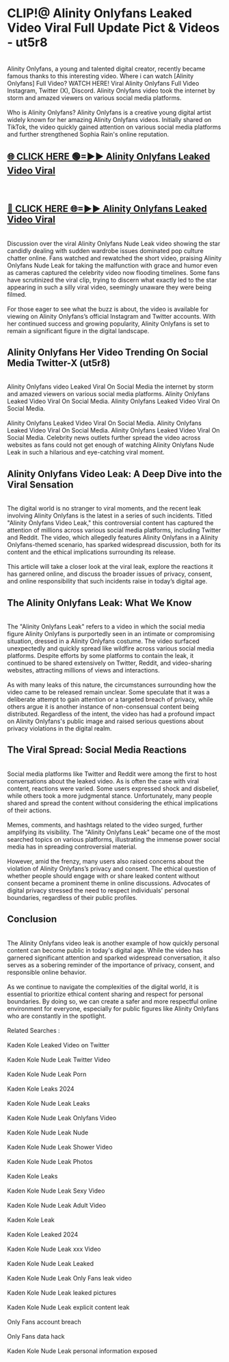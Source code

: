 # CLIP!@ Alinity Onlyfans Leaked Video Viral Full Update Pict & Videos - ut5r8
<br>
Alinity Onlyfans, a young and talented digital creator, recently became famous thanks to this interesting video. Where i can watch [Alinity Onlyfans] Full Video? WATCH HERE! Viral Alinity Onlyfans Full Video Instagram, Twitter (X), Discord. Alinity Onlyfans video took the internet by storm and amazed viewers on various social media platforms.
<br><br>
Who is Alinity Onlyfans? Alinity Onlyfans is a creative young digital artist widely known for her amazing Alinity Onlyfans videos. Initially shared on TikTok, the video quickly gained attention on various social media platforms and further strengthened Sophia Rain's online reputation.
<br>
<h2><a href="https://bestclip.site?title=Alinity_Onlyfans">🌐 CLICK HERE 🟢=►► Alinity Onlyfans Leaked Video Viral</a></h2>
<br>
<h2><a href="https://bestclip.site?title=Alinity_Onlyfans">🔴 CLICK HERE 🌐=►► Alinity Onlyfans Leaked Video Viral</a></h2>
<br>
Discussion over the viral Alinity Onlyfans Nude Leak video showing the star candidly dealing with sudden wardrobe issues dominated pop culture chatter online. Fans watched and rewatched the short video, praising Alinity Onlyfans Nude Leak for taking the malfunction with grace and humor even as cameras captured the celebrity video now flooding timelines. Some fans have scrutinized the viral clip, trying to discern what exactly led to the star appearing in such a silly viral video, seemingly unaware they were being filmed.
<br><br>
For those eager to see what the buzz is about, the video is available for viewing on Alinity Onlyfans’s official Instagram and Twitter accounts. With her continued success and growing popularity, Alinity Onlyfans is set to remain a significant figure in the digital landscape.
<br>
<h2>Alinity Onlyfans Her Video Trending On Social Media Twitter-X (ut5r8)</h2>
<br>
Alinity Onlyfans video Leaked Viral On Social Media the internet by storm and amazed viewers on various social media platforms. Alinity Onlyfans Leaked Video Viral On Social Media. Alinity Onlyfans Leaked Video Viral On Social Media.
<br><br>
Alinity Onlyfans Leaked Video Viral On Social Media. Alinity Onlyfans Leaked Video Viral On Social Media. Alinity Onlyfans Leaked Video Viral On Social Media. Celebrity news outlets further spread the video across websites as fans could not get enough of watching Alinity Onlyfans Nude Leak in such a hilarious and eye-catching viral moment.
<br>
<h2>Alinity Onlyfans Video Leak: A Deep Dive into the Viral Sensation</h2>
<br>
The digital world is no stranger to viral moments, and the recent leak involving Alinity Onlyfans is the latest in a series of such incidents. Titled "Alinity Onlyfans Video Leak," this controversial content has captured the attention of millions across various social media platforms, including Twitter and Reddit. The video, which allegedly features Alinity Onlyfans in a Alinity Onlyfans-themed scenario, has sparked widespread discussion, both for its content and the ethical implications surrounding its release.
<br><br>
This article will take a closer look at the viral leak, explore the reactions it has garnered online, and discuss the broader issues of privacy, consent, and online responsibility that such incidents raise in today’s digital age.
<br>
<h2>The Alinity Onlyfans Leak: What We Know</h2>
<br>
The "Alinity Onlyfans Leak" refers to a video in which the social media figure Alinity Onlyfans is purportedly seen in an intimate or compromising situation, dressed in a Alinity Onlyfans costume. The video surfaced unexpectedly and quickly spread like wildfire across various social media platforms. Despite efforts by some platforms to contain the leak, it continued to be shared extensively on Twitter, Reddit, and video-sharing websites, attracting millions of views and interactions.
<br><br>
As with many leaks of this nature, the circumstances surrounding how the video came to be released remain unclear. Some speculate that it was a deliberate attempt to gain attention or a targeted breach of privacy, while others argue it is another instance of non-consensual content being distributed. Regardless of the intent, the video has had a profound impact on Alinity Onlyfans's public image and raised serious questions about privacy violations in the digital realm.
<br>
<h2>The Viral Spread: Social Media Reactions</h2>
<br>
Social media platforms like Twitter and Reddit were among the first to host conversations about the leaked video. As is often the case with viral content, reactions were varied. Some users expressed shock and disbelief, while others took a more judgmental stance. Unfortunately, many people shared and spread the content without considering the ethical implications of their actions.
<br><br>
Memes, comments, and hashtags related to the video surged, further amplifying its visibility. The "Alinity Onlyfans Leak" became one of the most searched topics on various platforms, illustrating the immense power social media has in spreading controversial material.
<br><br>
However, amid the frenzy, many users also raised concerns about the violation of Alinity Onlyfans’s privacy and consent. The ethical question of whether people should engage with or share leaked content without consent became a prominent theme in online discussions. Advocates of digital privacy stressed the need to respect individuals' personal boundaries, regardless of their public profiles.
<br>
<h2>Conclusion</h2>
<br>
The Alinity Onlyfans video leak is another example of how quickly personal content can become public in today's digital age. While the video has garnered significant attention and sparked widespread conversation, it also serves as a sobering reminder of the importance of privacy, consent, and responsible online behavior.
<br><br>
As we continue to navigate the complexities of the digital world, it is essential to prioritize ethical content sharing and respect for personal boundaries. By doing so, we can create a safer and more respectful online environment for everyone, especially for public figures like Alinity Onlyfans who are constantly in the spotlight.
<br><br>
Related Searches :
<br><br>
Kaden Kole Leaked Video on Twitter
<br><br>
Kaden Kole Nude Leak Twitter Video
<br><br>
Kaden Kole Nude Leak Porn
<br><br>
Kaden Kole Leaks 2024
<br><br>
Kaden Kole Nude Leak Leaks
<br><br>
Kaden Kole Nude Leak Onlyfans Video
<br><br>
Kaden Kole Nude Leak Nude
<br><br>
Kaden Kole Nude Leak Shower Video
<br><br>
Kaden Kole Nude Leak Photos
<br><br>
Kaden Kole Leaks
<br><br>
Kaden Kole Nude Leak Sexy Video
<br><br>
Kaden Kole Nude Leak Adult Video
<br><br>
Kaden Kole Leak
<br><br>
Kaden Kole Leaked 2024
<br><br>
Kaden Kole Nude Leak xxx Video
<br><br>
Kaden Kole Nude Leak Leaked
<br><br>
Kaden Kole Nude Leak Only Fans leak video
<br><br>
Kaden Kole Nude Leak leaked pictures
<br><br>
Kaden Kole Nude Leak explicit content leak
<br><br>
Only Fans account breach
<br><br>
Only Fans data hack
<br><br>
Kaden Kole Nude Leak personal information exposed